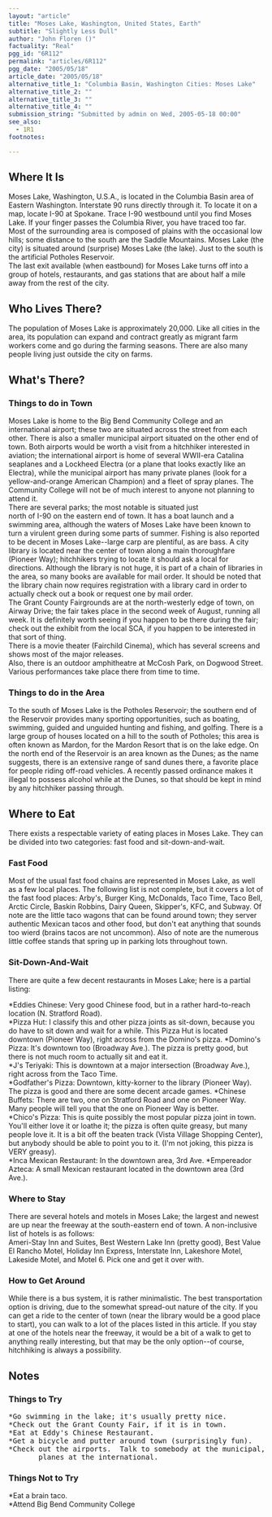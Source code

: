 ```yaml
---
layout: "article"
title: "Moses Lake, Washington, United States, Earth"
subtitle: "Slightly Less Dull"
author: "John Floren ()"
factuality: "Real"
pgg_id: "6R112"
permalink: "articles/6R112"
pgg_date: "2005/05/18"
article_date: "2005/05/18"
alternative_title_1: "Columbia Basin, Washington Cities: Moses Lake"
alternative_title_2: ""
alternative_title_3: ""
alternative_title_4: ""
submission_string: "Submitted by admin on Wed, 2005-05-18 00:00"
see_also:
  - 1R1
footnotes: 

---
```

<div>
<h2>Where It Is</h2>
<p>Moses Lake, Washington, U.S.A., is located in the Columbia Basin area of Eastern Washington. Interstate 90 runs directly through it. To locate it on a map, locate I-90 at Spokane. Trace I-90 westbound until you find Moses Lake. If your finger passes the Columbia River, you have traced too far.<br>
Most of the surrounding area is composed of plains with the occasional low hills; some distance to the south are the Saddle Mountains. Moses Lake (the city) is situated around (surprise) Moses Lake (the lake). Just to the south is the artificial Potholes Reservoir.<br>
The last exit available (when eastbound) for Moses Lake turns off into a group of hotels, restaurants, and gas stations that are about half a mile away from the rest of the city.</p>
<h2>Who Lives There?</h2>
<p>The population of Moses Lake is approximately 20,000. Like all cities in the area, its population can expand and contract greatly as migrant farm workers come and go during the farming seasons. There are also many people living just outside the city on farms.</p>
<h2>What's There?</h2>
<h3>Things to do in Town</h3>
<p>Moses Lake is home to the Big Bend Community College and an international airport; these two are situated across the street from each other. There is also a smaller municipal airport situated on the other end of town. Both airports would be worth a visit from a hitchhiker interested in aviation; the international airport is home of several WWII-era Catalina seaplanes and a Lockheed Electra (or a plane that looks exactly like an Electra), while the municipal airport has many private planes (look for a yellow-and-orange American Champion) and a fleet of spray planes. The Community College will not be of much interest to anyone not planning to attend it.<br>
There are several parks; the most notable is situated just<br>
north of I-90 on the eastern end of town. It has a boat launch and a swimming area, although the waters of Moses Lake have been known to turn a virulent green during some parts of summer. Fishing is also reported to be decent in Moses Lake--large carp are plentiful, as are bass. A city library is located near the center of town along a main thoroughfare (Pioneer Way); hitchhikers trying to locate it should ask a local for directions. Although the library is not huge, it is part of a chain of libraries in the area, so many books are available for mail order. It should be noted that the library chain now requires registration with a library card in order to actually check out a book or request one by mail order.<br>
The Grant County Fairgrounds are at the north-westerly edge of town, on Airway Drive; the fair takes place in the second week of August, running all week. It is definitely worth seeing if you happen to be there during the fair; check out the exhibit from the local SCA, if you happen to be interested in that sort of thing.<br>
There is a movie theater (Fairchild Cinema), which has several screens and shows most of the major releases.<br>
Also, there is an outdoor amphitheatre at McCosh Park, on Dogwood Street. Various performances take place there from time to time.</p>
<h3>Things to do in the Area</h3>
<p>To the south of Moses Lake is the Potholes Reservoir; the southern end of the Reservoir provides many sporting opportunities, such as boating, swimming, guided and unguided hunting and fishing, and golfing. There is a large group of houses located on a hill to the south of Potholes; this area is often known as Mardon, for the Mardon Resort that is on the lake edge. On the north end of the Reservoir is an area known as the Dunes; as the name suggests, there is an extensive range of sand dunes there, a favorite place for people riding off-road vehicles. A recently passed ordinance makes it illegal to possess alcohol while at the Dunes, so that should be kept in mind by any hitchhiker passing through.</p>
<h2>Where to Eat</h2>
<p>There exists a respectable variety of eating places in Moses Lake. They can be divided into two categories: fast food and sit-down-and-wait.</p>
<h3>Fast Food</h3>
<p>Most of the usual fast food chains are represented in Moses Lake, as well as a few local places. The following list is not complete, but it covers a lot of the fast food places: Arby's, Burger King, McDonalds, Taco Time, Taco Bell, Arctic Circle, Baskin Robbins, Dairy Queen, Skipper's, KFC, and Subway. Of note are the little taco wagons that can be found around town; they server authentic Mexican tacos and other food, but don't eat anything that sounds too wierd (brains tacos are not uncommon). Also of note are the numerous little coffee stands that spring up in parking lots throughout town.</p>
<h3>Sit-Down-And-Wait</h3>
<p>There are quite a few decent restaurants in Moses Lake; here is a partial listing:</p>
<p>*Eddies Chinese: Very good Chinese food, but in a rather hard-to-reach location (N. Stratford Road).<br>
*Pizza Hut: I classify this and other pizza joints as sit-down, because you do have to sit down and wait for a while. This Pizza Hut is located downtown (Pioneer Way), right across from the Domino's pizza. *Domino's Pizza: It's downtown too (Broadway Ave.). The pizza is pretty good, but there is not much room to actually sit and eat it.<br>
*J's Teriyaki: This is downtown at a major intersection (Broadway Ave.), right across from the Taco Time.<br>
*Godfather's Pizza: Downtown, kitty-korner to the library (Pioneer Way). The pizza is good and there are some decent arcade games. *Chinese Buffets: There are two, one on Stratford Road and one on Pioneer Way. Many people will tell you that the one on Pioneer Way is better.<br>
*Chico's Pizza: This is quite possibly the most popular pizza joint in town. You'll either love it or loathe it; the pizza is often quite greasy, but many people love it. It is a bit off the beaten track (Vista Village Shopping Center), but anybody should be able to point you to it. (I'm not joking, this pizza is VERY greasy).<br>
*Inca Mexican Restaurant: In the downtown area, 3rd Ave. *Empereador Azteca: A small Mexican restaurant located in the downtown area (3rd Ave.).</p>
<h3>Where to Stay</h3>
<p>There are several hotels and motels in Moses Lake; the largest and newest are up near the freeway at the south-eastern end of town. A non-inclusive list of hotels is as follows:<br>
Ameri-Stay Inn and Suites, Best Western Lake Inn (pretty good), Best Value El Rancho Motel, Holiday Inn Express, Interstate Inn, Lakeshore Motel, Lakeside Motel, and Motel 6. Pick one and get it over with.</p>
<h3>How to Get Around</h3>
<p>While there is a bus system, it is rather minimalistic. The best transportation option is driving, due to the somewhat spread-out nature of the city. If you can get a ride to the center of town (near the library would be a good place to start), you can walk to a lot of the places listed in this article. If you stay at one of the hotels near the freeway, it would be a bit of a walk to get to anything really interesting, but that may be the only option--of course, hitchhiking is always a possibility.</p>
<h2>Notes</h2>
<h3>Things to Try</h3>
<pre>
*Go swimming in the lake; it's usually pretty nice.
*Check out the Grant County Fair, if it is in town.
*Eat at Eddy's Chinese Restaurant.
*Get a bicycle and putter around town (surprisingly fun).
*Check out the airports.  Talk to somebody at the municipal, look at
       planes at the international.
</pre>
<h3>Things Not to Try</h3>
<p>*Eat a brain taco.<br>
*Attend Big Bend Community College</p>
</div>

